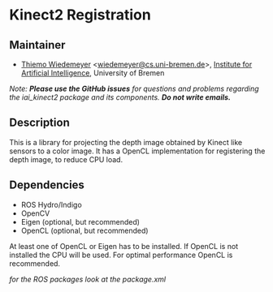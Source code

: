 # Kinect2 Registration

## Maintainer

- [Thiemo Wiedemeyer](https://ai.uni-bremen.de/team/thiemo_wiedemeyer) <<wiedemeyer@cs.uni-bremen.de>>, [Institute for Artificial Intelligence](http://ai.uni-bremen.de/), University of Bremen

*Note:* ***Please use the GitHub issues*** *for questions and problems regarding the iai_kinect2 package and its components.* ***Do not write emails.***

## Description

This is a library for projecting the depth image obtained by Kinect like sensors to a color image. It has a OpenCL implementation for registering the depth image, to reduce CPU load.

## Dependencies

- ROS Hydro/Indigo
- OpenCV
- Eigen (optional, but recommended)
- OpenCL (optional, but recommended)

At least one of OpenCL or Eigen has to be installed. If OpenCL is not installed the CPU will be used. For optimal performance OpenCL is recommended.

*for the ROS packages look at the package.xml*